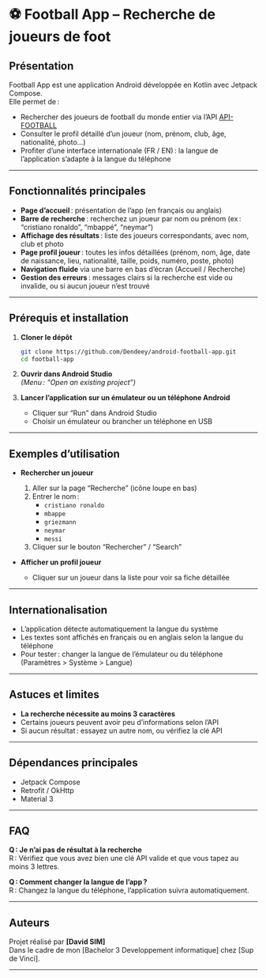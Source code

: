 # ⚽ Football App – Recherche de joueurs de foot

## Présentation

Football App est une application Android développée en Kotlin avec Jetpack Compose.  
Elle permet de :
- Rechercher des joueurs de football du monde entier via l’API [API-FOOTBALL](https://www.api-football.com/documentation-v3)
- Consulter le profil détaillé d’un joueur (nom, prénom, club, âge, nationalité, photo…)
- Profiter d’une interface internationale (FR / EN) : la langue de l’application s’adapte à la langue du téléphone

---

## Fonctionnalités principales

- **Page d’accueil** : présentation de l’app (en français ou anglais)
- **Barre de recherche** : recherchez un joueur par nom ou prénom (ex : “cristiano ronaldo”, “mbappé”, “neymar”)
- **Affichage des résultats** : liste des joueurs correspondants, avec nom, club et photo
- **Page profil joueur** : toutes les infos détaillées (prénom, nom, âge, date de naissance, lieu, nationalité, taille, poids, numéro, poste, photo)
- **Navigation fluide** via une barre en bas d’écran (Accueil / Recherche)
- **Gestion des erreurs** : messages clairs si la recherche est vide ou invalide, ou si aucun joueur n’est trouvé

---

## Prérequis et installation

1. **Cloner le dépôt**
    ```bash
    git clone https://github.com/Dendeey/android-football-app.git
    cd football-app
    ```

2. **Ouvrir dans Android Studio**  
   *(Menu : “Open an existing project”)*

3. **Lancer l’application sur un émulateur ou un téléphone Android**

    - Cliquer sur “Run” dans Android Studio
    - Choisir un émulateur ou brancher un téléphone en USB

---

## Exemples d’utilisation

- **Rechercher un joueur**
    1. Aller sur la page “Recherche” (icône loupe en bas)
    2. Entrer le nom :
        - `cristiano ronaldo`
        - `mbappe`
        - `griezmann`
        - `neymar`
        - `messi`
    3. Cliquer sur le bouton “Rechercher” / “Search”

- **Afficher un profil joueur**
    - Cliquer sur un joueur dans la liste pour voir sa fiche détaillée

---

## Internationalisation

- L’application détecte automatiquement la langue du système
- Les textes sont affichés en français ou en anglais selon la langue du téléphone
- Pour tester : changer la langue de l’émulateur ou du téléphone (Paramètres > Système > Langue)

---

## Astuces et limites

- **La recherche nécessite au moins 3 caractères**
- Certains joueurs peuvent avoir peu d’informations selon l’API
- Si aucun résultat : essayez un autre nom, ou vérifiez la clé API

---

## Dépendances principales

- Jetpack Compose
- Retrofit / OkHttp
- Material 3

---

## FAQ

**Q : Je n’ai pas de résultat à la recherche**  
R : Vérifiez que vous avez bien une clé API valide et que vous tapez au moins 3 lettres.

**Q : Comment changer la langue de l’app ?**  
R : Changez la langue du téléphone, l’application suivra automatiquement.

---

## Auteurs

Projet réalisé par **[David SIM]**  
Dans le cadre de mon [Bachelor 3 Developpement informatique] chez [Sup de Vinci].

---
